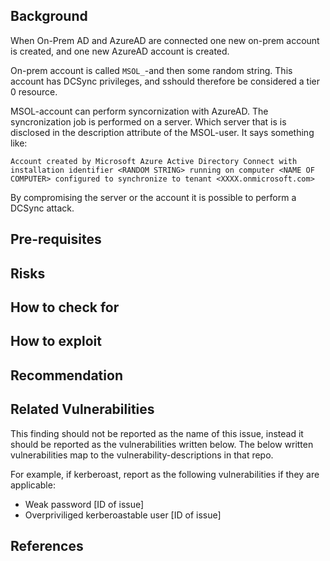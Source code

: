 ## Background



When On-Prem AD and AzureAD are connected one new on-prem account is created, and one new AzureAD account is created.

On-prem account is called `MSOL_`-and then some random string. This account has DCSync privileges, and sshould therefore be considered a tier 0 resource.

MSOL-account can perform syncornization with AzureAD. The syncronization job is performed on a server. Which server that is is disclosed in the description attribute of the MSOL-user. It says something like:

```
Account created by Microsoft Azure Active Directory Connect with installation identifier <RANDOM STRING> running on computer <NAME OF COMPUTER> configured to synchronize to tenant <XXXX.onmicrosoft.com>
```

By compromising the server or the account it is possible to perform a DCSync attack.

## Pre-requisites


## Risks


## How to check for


## How to exploit


## Recommendation


## Related Vulnerabilities

This finding should not be reported as the name of this issue, instead it should be reported as the vulnerabilities written below. The below written vulnerabilities map to the vulnerability-descriptions in that repo.

For example, if kerberoast, report as the following vulnerabilities if they are applicable:

- Weak password [ID of issue]
- Overpriviliged kerberoastable user [ID of issue]





## References


